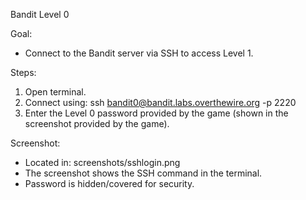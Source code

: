 Bandit Level 0

Goal:
- Connect to the Bandit server via SSH to access Level 1.

Steps:
1. Open terminal.
2. Connect using:
   ssh bandit0@bandit.labs.overthewire.org -p 2220
3. Enter the Level 0 password provided by the game (shown in the screenshot provided by the game).

Screenshot:
- Located in: screenshots/sshlogin.png
- The screenshot shows the SSH command in the terminal. 
- Password is hidden/covered for security.
